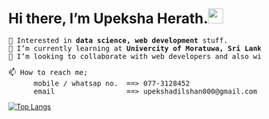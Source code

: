 <h1>Hi there, I’m Upeksha Herath.<img src="https://raw.githubusercontent.com/MartinHeinz/MartinHeinz/master/wave.gif" width="30px"></h1>
<pre>
👀 Interested in <b>data science, web development </b>stuff.
🌱 I’m currently learning at <b>Univercity of Moratuwa, Sri Lanka</b> as a IT undergraduate.
💞️ I’m looking to collaborate with web developers and also with the data scientists.
</pre>
<pre>
📫 How to reach me;
      mobile / whatsap no.  ==> 077-3128452 
      email                 ==> upekshadilshan000@gmail.com 
</pre>

[![Top Langs](https://github-readme-stats.vercel.app/api/top-langs/?username=UpekshaHerath)](https://github.com/anuraghazra/github-readme-stats)


                                                                                                                                        

<!---
Upeksha0/Upeksha0 is a ✨ special ✨ repository because its `README.md` (this file) appears on your GitHub profile.
You can click the Preview link to take a look at your changes.
--->
